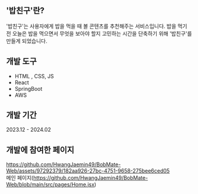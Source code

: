 ## '밥친구'란?
'밥친구'는 사용자에게 밥을 먹을 때 볼 콘텐츠를 추천해주는 서비스입니다. 밥을 먹기 전 오늘은 밥을 먹으면서 무엇을 보아야 할지 고민하는 시간을 단축하기 위해 '밥친구'를 만들게 되었습니다.<br/>

## 개발 도구
- HTML , CSS, JS
- React
- SpringBoot
- AWS <br/>


## 개발 기간
2023.12 - 2024.02<br/>

## 개발에 참여한 페이지
https://github.com/HwangJaemin49/BobMate-Web/assets/97292379/182aa926-27bc-4751-9658-275bee6ced05<br/>
메인 페이지(https://github.com/HwangJaemin49/BobMate-Web/blob/main/src/pages/Home.jsx)<br/><br/>


